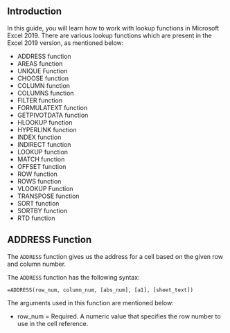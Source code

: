 ## Introduction
In this guide, you will learn how to work with lookup functions in Microsoft Excel 2019. There are various lookup functions which are present in the Excel 2019 version, as mentioned below:

- ADDRESS function 
- AREAS function
- UNIQUE Function
- CHOOSE function
- COLUMN function
- COLUMNS function
- FILTER function
- FORMULATEXT function 
- GETPIVOTDATA function
- HLOOKUP function 
- HYPERLINK function
- INDEX function
- INDIRECT function
- LOOKUP function
- MATCH function
- OFFSET function
- ROW function
- ROWS function
- VLOOKUP Function
- TRANSPOSE function 
- SORT function
- SORTBY function
- RTD function
 
## ADDRESS Function
The `ADDRESS` function gives us the address  for a cell based on  the given  row and column number.

The `ADDRESS` function has the following syntax:


```
=ADDRESS(row_num, column_num, [abs_num], [a1], [sheet_text])
```

The arguments used in this function are mentioned below:

- row_num = Required. A numeric value that specifies the row number to use in the cell reference.




